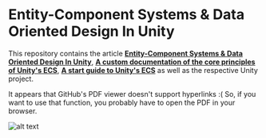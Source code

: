 # Entity-Component Systems & Data Oriented Design In Unity
This repository contains the article [**Entity-Component Systems & Data Oriented Design
In Unity**](https://github.com/LifeIsGoodMI/ECS-And-DoD-In-Unity/blob/master/ECS_Unity_Article.pdf), 
[**A custom documentation of the core principles of Unity's ECS**](https://github.com/LifeIsGoodMI/ECS-And-DoD-In-Unity/blob/master/The_Core_Of_Unitys_ECS_Documentation.pdf), 
[**A start guide to Unity's ECS**](https://github.com/LifeIsGoodMI/ECS-And-DoD-In-Unity/blob/master/ECS_StartGuide.pdf) 
as well as the respective Unity project.

It appears that GitHub's PDF viewer doesn't support hyperlinks :( So, if you want to use that function, you probably have to open the PDF in your browser.


![alt text](https://github.com/LifeIsGoodMI/ECS-And-DoD-In-Unity/blob/master/Media/killerbirds.png)
